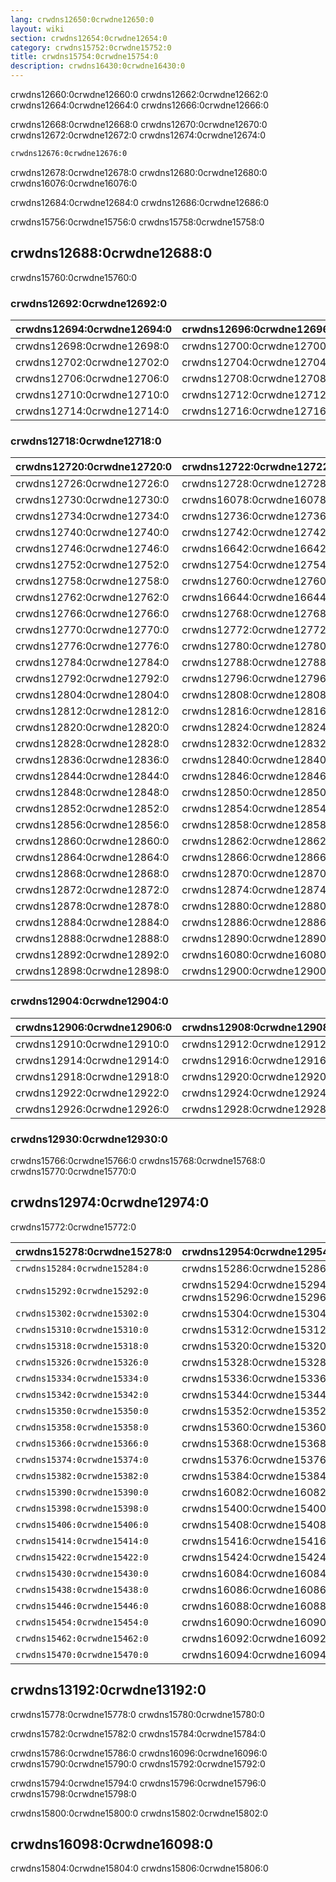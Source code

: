 ```yaml
---
lang: crwdns12650:0crwdne12650:0
layout: wiki
section: crwdns12654:0crwdne12654:0
category: crwdns15752:0crwdne15752:0
title: crwdns15754:0crwdne15754:0
description: crwdns16430:0crwdne16430:0
---
```


crwdns12660:0crwdne12660:0 crwdns12662:0crwdne12662:0 crwdns12664:0crwdne12664:0 crwdns12666:0crwdne12666:0

crwdns12668:0crwdne12668:0 crwdns12670:0crwdne12670:0 crwdns12672:0crwdne12672:0 crwdns12674:0crwdne12674:0
```bash
crwdns12676:0crwdne12676:0
```
crwdns12678:0crwdne12678:0 crwdns12680:0crwdne12680:0 crwdns16076:0crwdne16076:0

crwdns12684:0crwdne12684:0 crwdns12686:0crwdne12686:0

crwdns15756:0crwdne15756:0 crwdns15758:0crwdne15758:0

## crwdns12688:0crwdne12688:0

crwdns15760:0crwdne15760:0

### crwdns12692:0crwdne12692:0

| crwdns12694:0crwdne12694:0 | crwdns12696:0crwdne12696:0 |
| -------------------------- | -------------------------- |
| crwdns12698:0crwdne12698:0 | crwdns12700:0crwdne12700:0 |
| crwdns12702:0crwdne12702:0 | crwdns12704:0crwdne12704:0 |
| crwdns12706:0crwdne12706:0 | crwdns12708:0crwdne12708:0 |
| crwdns12710:0crwdne12710:0 | crwdns12712:0crwdne12712:0 |
| crwdns12714:0crwdne12714:0 | crwdns12716:0crwdne12716:0 |

### crwdns12718:0crwdne12718:0

| crwdns12720:0crwdne12720:0 | crwdns12722:0crwdne12722:0 | crwdns12724:0crwdne12724:0 |
| -------------------------- | -------------------------- | -------------------------- |
| crwdns12726:0crwdne12726:0 | crwdns12728:0crwdne12728:0 |                            |
| crwdns12730:0crwdne12730:0 | crwdns16078:0crwdne16078:0 |                            |
| crwdns12734:0crwdne12734:0 | crwdns12736:0crwdne12736:0 | crwdns12738:0crwdne12738:0 |
| crwdns12740:0crwdne12740:0 | crwdns12742:0crwdne12742:0 | crwdns12744:0crwdne12744:0 |
| crwdns12746:0crwdne12746:0 | crwdns16642:0crwdne16642:0 | crwdns12750:0crwdne12750:0 |
| crwdns12752:0crwdne12752:0 | crwdns12754:0crwdne12754:0 | crwdns12756:0crwdne12756:0 |
| crwdns12758:0crwdne12758:0 | crwdns12760:0crwdne12760:0 |                            |
| crwdns12762:0crwdne12762:0 | crwdns16644:0crwdne16644:0 |                            |
| crwdns12766:0crwdne12766:0 | crwdns12768:0crwdne12768:0 |                            |
| crwdns12770:0crwdne12770:0 | crwdns12772:0crwdne12772:0 |                            |
| crwdns12776:0crwdne12776:0 | crwdns12780:0crwdne12780:0 |                            |
| crwdns12784:0crwdne12784:0 | crwdns12788:0crwdne12788:0 |                            |
| crwdns12792:0crwdne12792:0 | crwdns12796:0crwdne12796:0 | crwdns12800:0crwdne12800:0 |
| crwdns12804:0crwdne12804:0 | crwdns12808:0crwdne12808:0 |                            |
| crwdns12812:0crwdne12812:0 | crwdns12816:0crwdne12816:0 |                            |
| crwdns12820:0crwdne12820:0 | crwdns12824:0crwdne12824:0 |                            |
| crwdns12828:0crwdne12828:0 | crwdns12832:0crwdne12832:0 |                            |
| crwdns12836:0crwdne12836:0 | crwdns12840:0crwdne12840:0 |                            |
| crwdns12844:0crwdne12844:0 | crwdns12846:0crwdne12846:0 |                            |
| crwdns12848:0crwdne12848:0 | crwdns12850:0crwdne12850:0 |                            |
| crwdns12852:0crwdne12852:0 | crwdns12854:0crwdne12854:0 |                            |
| crwdns12856:0crwdne12856:0 | crwdns12858:0crwdne12858:0 |                            |
| crwdns12860:0crwdne12860:0 | crwdns12862:0crwdne12862:0 |                            |
| crwdns12864:0crwdne12864:0 | crwdns12866:0crwdne12866:0 |                            |
| crwdns12868:0crwdne12868:0 | crwdns12870:0crwdne12870:0 |                            |
| crwdns12872:0crwdne12872:0 | crwdns12874:0crwdne12874:0 | crwdns12876:0crwdne12876:0 |
| crwdns12878:0crwdne12878:0 | crwdns12880:0crwdne12880:0 | crwdns12882:0crwdne12882:0 |
| crwdns12884:0crwdne12884:0 | crwdns12886:0crwdne12886:0 |                            |
| crwdns12888:0crwdne12888:0 | crwdns12890:0crwdne12890:0 |                            |
| crwdns12892:0crwdne12892:0 | crwdns16080:0crwdne16080:0 | crwdns12896:0crwdne12896:0 |
| crwdns12898:0crwdne12898:0 | crwdns12900:0crwdne12900:0 | crwdns12902:0crwdne12902:0 |

### crwdns12904:0crwdne12904:0

| crwdns12906:0crwdne12906:0 | crwdns12908:0crwdne12908:0 |
| -------------------------- | -------------------------- |
| crwdns12910:0crwdne12910:0 | crwdns12912:0crwdne12912:0 |
| crwdns12914:0crwdne12914:0 | crwdns12916:0crwdne12916:0 |
| crwdns12918:0crwdne12918:0 | crwdns12920:0crwdne12920:0 |
| crwdns12922:0crwdne12922:0 | crwdns12924:0crwdne12924:0 |
| crwdns12926:0crwdne12926:0 | crwdns12928:0crwdne12928:0 |

### crwdns12930:0crwdne12930:0

crwdns15766:0crwdne15766:0 crwdns15768:0crwdne15768:0 crwdns15770:0crwdne15770:0

## crwdns12974:0crwdne12974:0

crwdns15772:0crwdne15772:0

| crwdns15278:0crwdne15278:0   | crwdns12954:0crwdne12954:0                            | crwdns15280:0crwdne15280:0 | crwdns15282:0crwdne15282:0 |
| ---------------------------- | ----------------------------------------------------- | -------------------------- | -------------------------- |
| `crwdns15284:0crwdne15284:0` | crwdns15286:0crwdne15286:0                            | crwdns15288:0crwdne15288:0 | crwdns15290:0crwdne15290:0 |
| `crwdns15292:0crwdne15292:0` | crwdns15294:0crwdne15294:0 crwdns15296:0crwdne15296:0 | crwdns15298:0crwdne15298:0 | crwdns15300:0crwdne15300:0 |
| `crwdns15302:0crwdne15302:0` | crwdns15304:0crwdne15304:0                            | crwdns15306:0crwdne15306:0 | crwdns15308:0crwdne15308:0 |
| `crwdns15310:0crwdne15310:0` | crwdns15312:0crwdne15312:0                            | crwdns15314:0crwdne15314:0 | crwdns15316:0crwdne15316:0 |
| `crwdns15318:0crwdne15318:0` | crwdns15320:0crwdne15320:0                            | crwdns15322:0crwdne15322:0 | crwdns15324:0crwdne15324:0 |
| `crwdns15326:0crwdne15326:0` | crwdns15328:0crwdne15328:0                            | crwdns15330:0crwdne15330:0 | crwdns15332:0crwdne15332:0 |
| `crwdns15334:0crwdne15334:0` | crwdns15336:0crwdne15336:0                            | crwdns15338:0crwdne15338:0 | crwdns15340:0crwdne15340:0 |
| `crwdns15342:0crwdne15342:0` | crwdns15344:0crwdne15344:0                            | crwdns15346:0crwdne15346:0 | crwdns15348:0crwdne15348:0 |
| `crwdns15350:0crwdne15350:0` | crwdns15352:0crwdne15352:0                            | crwdns15354:0crwdne15354:0 | crwdns15356:0crwdne15356:0 |
| `crwdns15358:0crwdne15358:0` | crwdns15360:0crwdne15360:0                            | crwdns15362:0crwdne15362:0 | crwdns15364:0crwdne15364:0 |
| `crwdns15366:0crwdne15366:0` | crwdns15368:0crwdne15368:0                            | crwdns15370:0crwdne15370:0 | crwdns15372:0crwdne15372:0 |
| `crwdns15374:0crwdne15374:0` | crwdns15376:0crwdne15376:0                            | crwdns15378:0crwdne15378:0 | crwdns15380:0crwdne15380:0 |
| `crwdns15382:0crwdne15382:0` | crwdns15384:0crwdne15384:0                            | crwdns15386:0crwdne15386:0 | crwdns15388:0crwdne15388:0 |
| `crwdns15390:0crwdne15390:0` | crwdns16082:0crwdne16082:0                            | crwdns15394:0crwdne15394:0 | crwdns15396:0crwdne15396:0 |
| `crwdns15398:0crwdne15398:0` | crwdns15400:0crwdne15400:0                            | crwdns15402:0crwdne15402:0 | crwdns15404:0crwdne15404:0 |
| `crwdns15406:0crwdne15406:0` | crwdns15408:0crwdne15408:0                            | crwdns15410:0crwdne15410:0 | crwdns15412:0crwdne15412:0 |
| `crwdns15414:0crwdne15414:0` | crwdns15416:0crwdne15416:0                            | crwdns15418:0crwdne15418:0 | crwdns15420:0crwdne15420:0 |
| `crwdns15422:0crwdne15422:0` | crwdns15424:0crwdne15424:0                            | crwdns15426:0crwdne15426:0 | crwdns15428:0crwdne15428:0 |
| `crwdns15430:0crwdne15430:0` | crwdns16084:0crwdne16084:0                            | crwdns15434:0crwdne15434:0 | crwdns15436:0crwdne15436:0 |
| `crwdns15438:0crwdne15438:0` | crwdns16086:0crwdne16086:0                            | crwdns15442:0crwdne15442:0 | crwdns15444:0crwdne15444:0 |
| `crwdns15446:0crwdne15446:0` | crwdns16088:0crwdne16088:0                            | crwdns15450:0crwdne15450:0 | crwdns15452:0crwdne15452:0 |
| `crwdns15454:0crwdne15454:0` | crwdns16090:0crwdne16090:0                            | crwdns15458:0crwdne15458:0 | crwdns15460:0crwdne15460:0 |
| `crwdns15462:0crwdne15462:0` | crwdns16092:0crwdne16092:0                            | crwdns15466:0crwdne15466:0 | crwdns15468:0crwdne15468:0 |
| `crwdns15470:0crwdne15470:0` | crwdns16094:0crwdne16094:0                            | crwdns15474:0crwdne15474:0 | crwdns15476:0crwdne15476:0 |

## crwdns13192:0crwdne13192:0

crwdns15778:0crwdne15778:0 crwdns15780:0crwdne15780:0

crwdns15782:0crwdne15782:0 crwdns15784:0crwdne15784:0

crwdns15786:0crwdne15786:0 crwdns16096:0crwdne16096:0 crwdns15790:0crwdne15790:0 crwdns15792:0crwdne15792:0

crwdns15794:0crwdne15794:0 crwdns15796:0crwdne15796:0 crwdns15798:0crwdne15798:0

crwdns15800:0crwdne15800:0 crwdns15802:0crwdne15802:0

## crwdns16098:0crwdne16098:0

crwdns15804:0crwdne15804:0 crwdns15806:0crwdne15806:0
